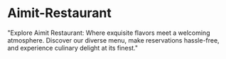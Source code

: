 # Aimit-Restaurant
"Explore Aimit Restaurant: Where exquisite flavors meet a welcoming atmosphere. Discover our diverse menu, make reservations hassle-free, and experience culinary delight at its finest."
